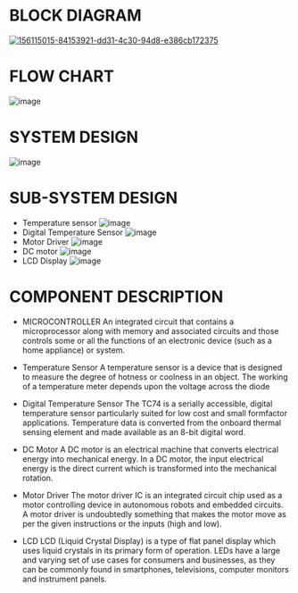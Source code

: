 # **BLOCK DIAGRAM**
[![156115015-84153921-dd31-4c30-94d8-e386cb172375](https://user-images.githubusercontent.com/101035721/164256292-be3c6687-8667-4955-b327-08e7b04de82c.jpg)](https://user-images.githubusercontent.com/77672209/157167968-8d641a78-fa2c-47aa-a002-8536939590f6.jpg)
# **FLOW CHART**
![image](https://user-images.githubusercontent.com/101035721/164256680-fddd891e-8e35-4ef6-8b12-267cd1d85eaa.png)
# **SYSTEM DESIGN**
![image](https://user-images.githubusercontent.com/101035721/164256894-d243d3ff-6cc4-414a-a508-11905a8dcac3.png)
# **SUB-SYSTEM DESIGN**

- Temperature sensor
![image](https://user-images.githubusercontent.com/101035721/164256971-32ca379a-9628-4a62-b572-a26ab622b157.png)
- Digital Temperature Sensor
![image](https://user-images.githubusercontent.com/101035721/164257042-ae56be4a-ed96-4674-bc23-0d325ce5c2d5.png)
- Motor Driver
![image](https://user-images.githubusercontent.com/101035721/164257202-a4541d44-7d2d-4091-a964-7240f121c277.png)
- DC motor
![image](https://user-images.githubusercontent.com/101035721/164257268-2f27f821-0aa7-4c29-b81d-d35b059dd1bd.png)
- LCD Display
![image](https://user-images.githubusercontent.com/101035721/164257316-b1b5db2e-4ee4-4c5d-890c-19a64e96348a.png)

# **COMPONENT DESCRIPTION**

- MICROCONTROLLER
An integrated circuit that contains a microprocessor along with memory and associated circuits and those controls some or all the functions of an electronic device (such as a home appliance) or system.

- Temperature Sensor
A temperature sensor is a device that is designed to measure the degree of hotness or coolness in an object. The working of a temperature meter depends upon the voltage across the diode

- Digital Temperature Sensor
The TC74 is a serially accessible, digital temperature sensor particularly suited for low cost and small formfactor applications. Temperature data is converted from the onboard thermal sensing element and made available as an 8-bit digital word.

- DC Motor
A DC motor is an electrical machine that converts electrical energy into mechanical energy. In a DC motor, the input electrical energy is the direct current which is transformed into the mechanical rotation.

- Motor Driver
The motor driver IC is an integrated circuit chip used as a motor controlling device in autonomous robots and embedded circuits. A motor driver is undoubtedly something that makes the motor move as per the given instructions or the inputs (high and low).

- LCD
LCD (Liquid Crystal Display) is a type of flat panel display which uses liquid crystals in its primary form of operation. LEDs have a large and varying set of use cases for consumers and businesses, as they can be commonly found in smartphones, televisions, computer monitors and instrument panels.